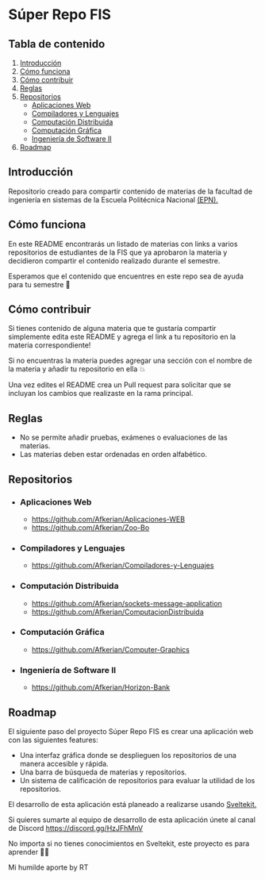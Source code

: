 # Súper Repo FIS

## Tabla de contenido

1. [Introducción](#introducción)
2. [Cómo funciona](#cómo-funciona)
3. [Cómo contribuir](#cómo-contribuir)
4. [Reglas](#reglas)
5. [Repositorios](#repositorios)
   - [Aplicaciones Web](#aplicaciones-web)
   - [Compiladores y Lenguajes](#compiladores-y-lenguajes)
   - [Computación Distribuida](#computación-distribuida)
   - [Computación Gráfica](#computación-gráfica)
   - [Ingeniería de Software II](#ingeniería-de-software-ii)
6. [Roadmap](#roadmap)

## Introducción

Repositorio creado para compartir contenido de materias de la facultad de ingeniería en sistemas de la Escuela Politécnica Nacional [(EPN).](https://www.epn.edu.ec/)

## Cómo funciona

En este README encontrarás un listado de materias con links a varios repositorios de estudiantes de la FIS que ya aprobaron la materia y decidieron compartir el contenido realizado durante el semestre.

Esperamos que el contenido que encuentres en este repo sea de ayuda para tu semestre 🚀

## Cómo contribuir

Si tienes contenido de alguna materia que te gustaría compartir simplemente edita este README y agrega el link a tu repositorio en la materia correspondiente!

Si no encuentras la materia puedes agregar una sección con el nombre de la materia y añadir tu repositorio en ella 💥

Una vez edites el README crea un Pull request para solicitar que se incluyan los cambios que realizaste en la rama principal.

## Reglas

- No se permite añadir pruebas, exámenes o evaluaciones de las materias.
- Las materias deben estar ordenadas en orden alfabético.

## Repositorios

- ### Aplicaciones Web

  - https://github.com/Afkerian/Aplicaciones-WEB
  - https://github.com/Afkerian/Zoo-Bo

- ### Compiladores y Lenguajes

  - https://github.com/Afkerian/Compiladores-y-Lenguajes

- ### Computación Distribuida

  - https://github.com/Afkerian/sockets-message-application
  - ⁠https://github.com/Afkerian/ComputacionDistribuida

- ### Computación Gráfica

  - https://github.com/Afkerian/Computer-Graphics

- ### Ingeniería de Software II

  - https://github.com/Afkerian/Horizon-Bank

## Roadmap

El siguiente paso del proyecto Súper Repo FIS es crear una aplicación web con las siguientes features:

- Una interfaz gráfica donde se desplieguen los repositorios de una manera accesible y rápida.
- Una barra de búsqueda de materias y repositorios.
- Un sistema de calificación de repositorios para evaluar la utilidad de los repositorios.

El desarrollo de esta aplicación está planeado a realizarse usando [Sveltekit.](https://kit.svelte.dev/)

Si quieres sumarte al equipo de desarrollo de esta aplicación únete al canal de Discord https://discord.gg/HzJFhMnV

No importa si no tienes conocimientos en Sveltekit, este proyecto es para aprender 🙌🏻

Mi humilde aporte by RT